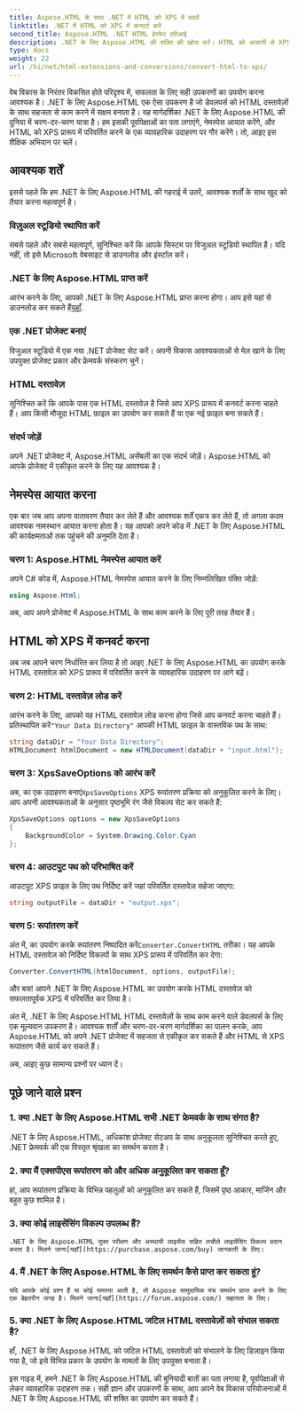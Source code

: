 ```yaml
---
title: Aspose.HTML के साथ .NET में HTML को XPS में बदलें
linktitle: .NET में HTML को XPS में कनवर्ट करें
second_title: Aspose.HTML .NET HTML हेरफेर एपीआई
description: .NET के लिए Aspose.HTML की शक्ति की खोज करें। HTML को आसानी से XPS में कनवर्ट करें। पूर्वापेक्षाएँ, चरण-दर-चरण मार्गदर्शिका और अक्सर पूछे जाने वाले प्रश्न शामिल हैं।
type: docs
weight: 22
url: /hi/net/html-extensions-and-conversions/convert-html-to-xps/
---
```


वेब विकास के निरंतर विकसित होते परिदृश्य में, सफलता के लिए सही उपकरणों का उपयोग करना आवश्यक है। .NET के लिए Aspose.HTML एक ऐसा उपकरण है जो डेवलपर्स को HTML दस्तावेज़ों के साथ सहजता से काम करने में सक्षम बनाता है। यह मार्गदर्शिका .NET के लिए Aspose.HTML की दुनिया में चरण-दर-चरण यात्रा है। हम इसकी पूर्वापेक्षाओं का पता लगाएंगे, नेमस्पेस आयात करेंगे, और HTML को XPS प्रारूप में परिवर्तित करने के एक व्यावहारिक उदाहरण पर गौर करेंगे। तो, आइए इस शैक्षिक अभियान पर चलें।

## आवश्यक शर्तें

इससे पहले कि हम .NET के लिए Aspose.HTML की गहराई में उतरें, आवश्यक शर्तों के साथ खुद को तैयार करना महत्वपूर्ण है।

### विज़ुअल स्टूडियो स्थापित करें

सबसे पहले और सबसे महत्वपूर्ण, सुनिश्चित करें कि आपके सिस्टम पर विजुअल स्टूडियो स्थापित है। यदि नहीं, तो इसे Microsoft वेबसाइट से डाउनलोड और इंस्टॉल करें।

### .NET के लिए Aspose.HTML प्राप्त करें

 आरंभ करने के लिए, आपको .NET के लिए Aspose.HTML प्राप्त करना होगा। आप इसे यहां से डाउनलोड कर सकते हैं[यहाँ](https://releases.aspose.com/html/net/).

### एक .NET प्रोजेक्ट बनाएं

विजुअल स्टूडियो में एक नया .NET प्रोजेक्ट सेट करें। अपनी विकास आवश्यकताओं से मेल खाने के लिए उपयुक्त प्रोजेक्ट प्रकार और फ्रेमवर्क संस्करण चुनें।

### HTML दस्तावेज़

सुनिश्चित करें कि आपके पास एक HTML दस्तावेज़ है जिसे आप XPS प्रारूप में कनवर्ट करना चाहते हैं। आप किसी मौजूदा HTML फ़ाइल का उपयोग कर सकते हैं या एक नई फ़ाइल बना सकते हैं।

### संदर्भ जोड़ें

अपने .NET प्रोजेक्ट में, Aspose.HTML असेंबली का एक संदर्भ जोड़ें। Aspose.HTML को आपके प्रोजेक्ट में एकीकृत करने के लिए यह आवश्यक है।

## नेमस्पेस आयात करना

एक बार जब आप अपना वातावरण तैयार कर लेते हैं और आवश्यक शर्तें एकत्र कर लेते हैं, तो अगला कदम आवश्यक नामस्थान आयात करना होता है। यह आपको अपने कोड में .NET के लिए Aspose.HTML की कार्यक्षमताओं तक पहुंचने की अनुमति देता है।

### चरण 1: Aspose.HTML नेमस्पेस आयात करें

अपने C# कोड में, Aspose.HTML नेमस्पेस आयात करने के लिए निम्नलिखित पंक्ति जोड़ें:

```csharp
using Aspose.Html;
```

अब, आप अपने प्रोजेक्ट में Aspose.HTML के साथ काम करने के लिए पूरी तरह तैयार हैं।

## HTML को XPS में कनवर्ट करना

अब जब आपने चरण निर्धारित कर लिया है तो आइए .NET के लिए Aspose.HTML का उपयोग करके HTML दस्तावेज़ को XPS प्रारूप में परिवर्तित करने के व्यावहारिक उदाहरण पर आगे बढ़ें।

### चरण 2: HTML दस्तावेज़ लोड करें

 आरंभ करने के लिए, आपको वह HTML दस्तावेज़ लोड करना होगा जिसे आप कनवर्ट करना चाहते हैं। प्रतिस्थापित करें`"Your Data Directory"` आपकी HTML फ़ाइल के वास्तविक पथ के साथ:

```csharp
string dataDir = "Your Data Directory";
HTMLDocument htmlDocument = new HTMLDocument(dataDir + "input.html");
```

### चरण 3: XpsSaveOptions को आरंभ करें

 अब, का एक उदाहरण बनाएं`XpsSaveOptions` XPS रूपांतरण प्रक्रिया को अनुकूलित करने के लिए। आप अपनी आवश्यकताओं के अनुसार पृष्ठभूमि रंग जैसे विकल्प सेट कर सकते हैं:

```csharp
XpsSaveOptions options = new XpsSaveOptions
{
    BackgroundColor = System.Drawing.Color.Cyan
};
```

### चरण 4: आउटपुट पथ को परिभाषित करें

आउटपुट XPS फ़ाइल के लिए पथ निर्दिष्ट करें जहां परिवर्तित दस्तावेज़ सहेजा जाएगा:

```csharp
string outputFile = dataDir + "output.xps";
```

### चरण 5: रूपांतरण करें

 अंत में, का उपयोग करके रूपांतरण निष्पादित करें`Converter.ConvertHTML` तरीका। यह आपके HTML दस्तावेज़ को निर्दिष्ट विकल्पों के साथ XPS प्रारूप में परिवर्तित कर देगा:

```csharp
Converter.ConvertHTML(htmlDocument, options, outputFile);
```

और बस! आपने .NET के लिए Aspose.HTML का उपयोग करके HTML दस्तावेज़ को सफलतापूर्वक XPS में परिवर्तित कर लिया है।

अंत में, .NET के लिए Aspose.HTML HTML दस्तावेज़ों के साथ काम करने वाले डेवलपर्स के लिए एक मूल्यवान उपकरण है। आवश्यक शर्तों और चरण-दर-चरण मार्गदर्शिका का पालन करके, आप Aspose.HTML को अपने .NET प्रोजेक्ट में सहजता से एकीकृत कर सकते हैं और HTML से XPS रूपांतरण जैसे कार्य कर सकते हैं।

अब, आइए कुछ सामान्य प्रश्नों पर ध्यान दें।

## पूछे जाने वाले प्रश्न

### 1. क्या .NET के लिए Aspose.HTML सभी .NET फ्रेमवर्क के साथ संगत है?
   .NET के लिए Aspose.HTML, अधिकांश प्रोजेक्ट सेटअप के साथ अनुकूलता सुनिश्चित करते हुए, .NET फ्रेमवर्क की एक विस्तृत श्रृंखला का समर्थन करता है।

### 2. क्या मैं एक्सपीएस रूपांतरण को और अधिक अनुकूलित कर सकता हूँ?
   हां, आप रूपांतरण प्रक्रिया के विभिन्न पहलुओं को अनुकूलित कर सकते हैं, जिसमें पृष्ठ आकार, मार्जिन और बहुत कुछ शामिल है।

### 3. क्या कोई लाइसेंसिंग विकल्प उपलब्ध हैं?
    .NET के लिए Aspose.HTML मुफ़्त परीक्षण और अस्थायी लाइसेंस सहित लचीले लाइसेंसिंग विकल्प प्रदान करता है। मिलने जाना[यहाँ](https://purchase.aspose.com/buy) जानकारी के लिए।

### 4. मैं .NET के लिए Aspose.HTML के लिए समर्थन कैसे प्राप्त कर सकता हूं?
    यदि आपके कोई प्रश्न हैं या कोई समस्या आती है, तो Aspose सामुदायिक मंच समर्थन प्राप्त करने के लिए एक बेहतरीन जगह है। मिलने जाना[यहाँ](https://forum.aspose.com/) सहायता के लिए।

### 5. क्या .NET के लिए Aspose.HTML जटिल HTML दस्तावेज़ों को संभाल सकता है?
   हाँ, .NET के लिए Aspose.HTML को जटिल HTML दस्तावेज़ों को संभालने के लिए डिज़ाइन किया गया है, जो इसे विभिन्न प्रकार के उपयोग के मामलों के लिए उपयुक्त बनाता है।

इस गाइड में, हमने .NET के लिए Aspose.HTML की बुनियादी बातों का पता लगाया है, पूर्वापेक्षाओं से लेकर व्यावहारिक उदाहरण तक। सही ज्ञान और उपकरणों के साथ, आप अपने वेब विकास परियोजनाओं में .NET के लिए Aspose.HTML की शक्ति का उपयोग कर सकते हैं।